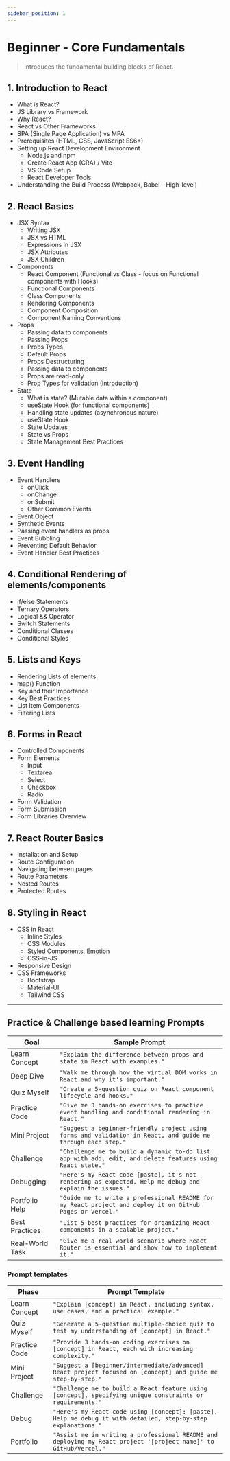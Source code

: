 ```yaml
---
sidebar_position: 1
---
```


# Beginner - Core Fundamentals

> Introduces the fundamental building blocks of React.

## 1. Introduction to React

- What is React?
- JS Library vs Framework
- Why React?
- React vs Other Frameworks
- SPA (Single Page Application) vs MPA
- Prerequisites (HTML, CSS, JavaScript ES6+)
- Setting up React Development Environment
  - Node.js and npm
  - Create React App (CRA) / Vite
  - VS Code Setup
  - React Developer Tools
- Understanding the Build Process (Webpack, Babel - High-level)

## 2. React Basics

- JSX Syntax
  - Writing JSX
  - JSX vs HTML
  - Expressions in JSX
  - JSX Attributes
  - JSX Children
- Components
  - React Component (Functional vs Class - focus on Functional components with Hooks)
  - Functional Components
  - Class Components
  - Rendering Components
  - Component Composition
  - Component Naming Conventions
- Props
  - Passing data to components
  - Passing Props
  - Props Types
  - Default Props
  - Props Destructuring
  - Passing data to components
  - Props are read-only
  - Prop Types for validation (Introduction)
- State
  - What is state? (Mutable data within a component)
  - useState Hook (for functional components)
  - Handling state updates (asynchronous nature)
  - useState Hook
  - State Updates
  - State vs Props
  - State Management Best Practices

## 3. Event Handling

- Event Handlers
  - onClick
  - onChange
  - onSubmit
  - Other Common Events
- Event Object
- Synthetic Events
- Passing event handlers as props
- Event Bubbling
- Preventing Default Behavior
- Event Handler Best Practices

## 4. Conditional Rendering of elements/components

- if/else Statements
- Ternary Operators
- Logical && Operator
- Switch Statements
- Conditional Classes
- Conditional Styles

## 5. Lists and Keys

- Rendering Lists of elements
- map() Function
- Key and their Importance
- Key Best Practices
- List Item Components
- Filtering Lists

## 6. Forms in React

- Controlled Components
- Form Elements
  - Input
  - Textarea
  - Select
  - Checkbox
  - Radio
- Form Validation
- Form Submission
- Form Libraries Overview

## 7. React Router Basics

- Installation and Setup
- Route Configuration
- Navigating between pages
- Route Parameters
- Nested Routes
- Protected Routes

## 8. Styling in React

- CSS in React
  - Inline Styles
  - CSS Modules
  - Styled Components, Emotion
  - CSS-in-JS
- Responsive Design
- CSS Frameworks
  - Bootstrap
  - Material-UI
  - Tailwind CSS

---

## Practice & Challenge based learning Prompts

| Goal            | Sample Prompt                                                                                                |
| --------------- | ------------------------------------------------------------------------------------------------------------ |
| Learn Concept   | `"Explain the difference between props and state in React with examples."`                                   |
| Deep Dive       | `"Walk me through how the virtual DOM works in React and why it's important."`                               |
| Quiz Myself     | `"Create a 5-question quiz on React component lifecycle and hooks."`                                         |
| Practice Code   | `"Give me 3 hands-on exercises to practice event handling and conditional rendering in React."`              |
| Mini Project    | `"Suggest a beginner-friendly project using forms and validation in React, and guide me through each step."` |
| Challenge       | `"Challenge me to build a dynamic to-do list app with add, edit, and delete features using React state."`    |
| Debugging       | `"Here's my React code [paste], it's not rendering as expected. Help me debug and explain the issues."`      |
| Portfolio Help  | `"Guide me to write a professional README for my React project and deploy it on GitHub Pages or Vercel."`    |
| Best Practices  | `"List 5 best practices for organizing React components in a scalable project."`                             |
| Real-World Task | `"Give me a real-world scenario where React Router is essential and show how to implement it."`              |

### Prompt templates

| Phase         | Prompt Template                                                                                                  |
| ------------- | ---------------------------------------------------------------------------------------------------------------- |
| Learn Concept | `"Explain [concept] in React, including syntax, use cases, and a practical example."`                            |
| Quiz Myself   | `"Generate a 5-question multiple-choice quiz to test my understanding of [concept] in React."`                   |
| Practice Code | `"Provide 3 hands-on coding exercises on [concept] in React, each with increasing complexity."`                  |
| Mini Project  | `"Suggest a [beginner/intermediate/advanced] React project focused on [concept] and guide me step-by-step."`     |
| Challenge     | `"Challenge me to build a React feature using [concept], specifying unique constraints or requirements."`        |
| Debug         | `"Here's my React code using [concept]: [paste]. Help me debug it with detailed, step-by-step explanations."`    |
| Portfolio     | `"Assist me in writing a professional README and deploying my React project '[project name]' to GitHub/Vercel."` |
